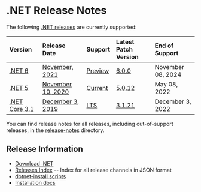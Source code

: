 # .NET Release Notes

The following [.NET releases](../releases.md) are currently supported:

|  Version  | Release Date | Support | Latest Patch Version | End of Support |
| :-- | :-- | :-- | :-- | :-- |
| [.NET 6](6.0/README.md) | [November, 2021](https://devblogs.microsoft.com/dotnet/announcing-net-6/) | [Preview][policies] | [6.0.0 ][6.0.0]  | November 08, 2024 |
| [.NET 5](5.0/README.md) | [November 10, 2020](https://devblogs.microsoft.com/dotnet/announcing-net-5-0/) | [Current][policies] | [5.0.12][5.0.12] | May 08, 2022 |
| [.NET Core 3.1](3.1/README.md) | [December 3, 2019](https://devblogs.microsoft.com/dotnet/announcing-net-core-3-1/) | [LTS][policies] | [3.1.21][3.1.21] | December 3, 2022 |

You can find release notes for all releases, including out-of-support releases, in the [release-notes](.) directory.

[6.0.0]: 6.0/6.0.0/6.0.0.md
[5.0.12]: 5.0/5.0.12/5.0.12.md
[3.1.21]: 3.1/3.1.21/3.1.21.md


## Release Information

* [Download .NET](https://dotnet.microsoft.com/download/dotnet)
* [Releases Index][releases-index.json] -- Index for all release channels in JSON format
* [dotnet-install scripts](https://docs.microsoft.com/dotnet/core/tools/dotnet-install-script)
* [Installation docs](https://docs.microsoft.com/dotnet/core/install/)

[releases-index.json]: https://dotnetcli.blob.core.windows.net/dotnet/release-metadata/releases-index.json
[policies]: ../release-policies.md
